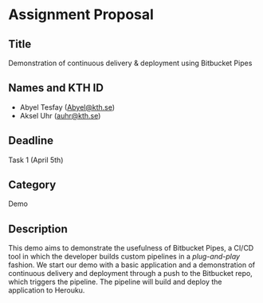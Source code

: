 
# Assignment Proposal

## Title

Demonstration of continuous delivery & deployment using Bitbucket Pipes

## Names and KTH ID

- Abyel Tesfay (Abyel@kth.se)
- Aksel Uhr (auhr@kth.se)

## Deadline

Task 1 (April 5th)

## Category

Demo

## Description

This demo aims to demonstrate the usefulness of Bitbucket Pipes, a CI/CD tool in which the developer builds custom pipelines in a _plug-and-play_ fashion. 
We start our demo with a basic application and a demonstration of continuous delivery and deployment through a push to the Bitbucket repo, which triggers the pipeline. 
The pipeline will build and deploy the application to Herouku.
